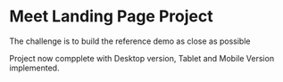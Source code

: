 # Meet Landing Page Project      

The challenge is to build the reference demo as close as possible

Project now compplete with Desktop version, Tablet and Mobile Version implemented.
